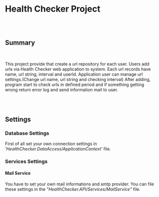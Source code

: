 <h1>Health Checker Project</h1></br></br>

<h2>Summary</h2></br>
<p>This project provide that create a url repository for each user. Users add urls via Health Checker web application to system. Each url records have name, url string, interval and userId. Application user can manage url settings.(Change url name, url string and checking interval) After adding, program start to check urls in defined period 
and if something getting wrong return error log and send information mail to user.</p>
</br></br>
<h2>Settings</h2>
<h3>Database Settings</h3>
<p>First of all set your own connection settings in <i>'HealthChecker.DataAccess/ApplicationContext'</i> file.</p>
<h3>Services Settings</h3>
<h4>Mail Service</h4>
<p>You have to set your own mail informations and smtp provider. You can file these settings in the <i>"HealthChecker.API/Services/MailService"</i> file.</p>

